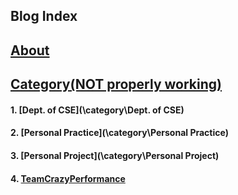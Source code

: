 ﻿---
layout: default
---

## Blog Index
## [About](\docs\about)

## [Category(NOT properly working)](\category)

#### 1. [Dept. of CSE](\category\Dept. of CSE)
#### 2. [Personal Practice](\category\Personal Practice)
#### 3. [Personal Project](\category\Personal Project)
#### 4. [TeamCrazyPerformance](\category\TeamCrazyPerformance)